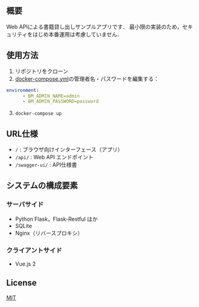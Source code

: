 ## 概要
Web APIによる書籍貸し出しサンプルアプリです．
最小限の実装のため，セキュリティをはじめ本番運用は考慮していません．


## 使用方法
1. リポジトリをクローン
2. [docker-compose.yml](docker-compose.yml)の管理者名・パスワードを編集する：
``` yaml
environment:
      - BM_ADMIN_NAME=admin
      - BM_ADMIN_PASSWORD=password
```
3. `docker-compose up`

## URL仕様
- `/` : ブラウザ向けインターフェース（アプリ）
- `/api/` : Web API エンドポイント
- `/swagger-ui/` : API仕様書


## システムの構成要素
### サーバサイド
- Python Flask，Flask-Restful ほか
- SQLite
- Nginx（リバースプロキシ）

### クライアントサイド
- Vue.js 2

## License

[MIT](https://github.com/mrcdr/book_manager/blob/master/LICENSE)

